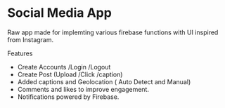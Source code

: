 # Social Media App
Raw app made for implemting various firebase functions with UI inspired from Instagram.

Features
- Create Accounts /Login /Logout
- Create Post (Upload /Click /caption)
- Added captions and Geolocation ( Auto Detect and Manual)
- Comments and likes to improve engagement.
- Notifications powered by Firebase.
